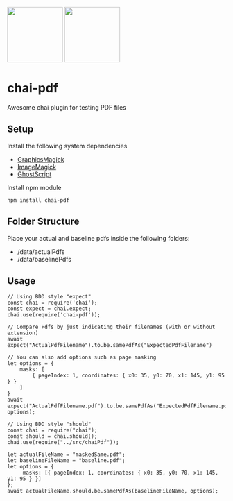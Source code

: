 <img src="https://avatars1.githubusercontent.com/u/1515293?s=280&v=4" height="128"> <img src="https://upload.wikimedia.org/wikipedia/commons/thumb/8/87/PDF_file_icon.svg/833px-PDF_file_icon.svg.png" height="128">

# chai-pdf

Awesome chai plugin for testing PDF files

## Setup

Install the following system dependencies

-   [GraphicsMagick](http://www.graphicsmagick.org/README.html)
-   [ImageMagick](https://imagemagick.org/script/download.php)
-   [GhostScript](https://www.ghostscript.com/download.html)

Install npm module

```
npm install chai-pdf
```

## Folder Structure

Place your actual and baseline pdfs inside the following folders:

-   /data/actualPdfs
-   /data/baselinePdfs

## Usage

```
// Using BDD style "expect"
const chai = require('chai');
const expect = chai.expect;
chai.use(require('chai-pdf'));

// Compare Pdfs by just indicating their filenames (with or without extension)
await expect("ActualPdfFilename").to.be.samePdfAs("ExpectedPdfFilename")

// You can also add options such as page masking
let options = {
    masks: [
        { pageIndex: 1, coordinates: { x0: 35, y0: 70, x1: 145, y1: 95 } }
    ]
}
await expect("ActualPdfFilename.pdf").to.be.samePdfAs("ExpectedPdfFilename.pdf", options);

// Using BDD style "should"
const chai = require("chai");
const should = chai.should();
chai.use(require("../src/chaiPdf"));

let actualFileName = "maskedSame.pdf";
let baselineFileName = "baseline.pdf";
let options = {
     masks: [{ pageIndex: 1, coordinates: { x0: 35, y0: 70, x1: 145, y1: 95 } }]
};
await actualFileName.should.be.samePdfAs(baselineFileName, options);
```
